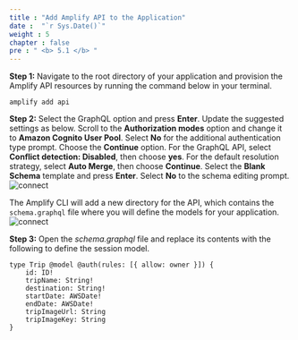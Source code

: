 ```yaml
---
title : "Add Amplify API to the Application"
date :  "`r Sys.Date()`" 
weight : 5
chapter : false
pre : " <b> 5.1 </b> "
---
```


**Step 1:** Navigate to the root directory of your application and provision the Amplify API resources by running the command below in your terminal.

```
amplify add api
```

**Step 2:** Select the GraphQL option and press **Enter**. Update the suggested settings as below. Scroll to the **Authorization modes** option and change it to **Amazon Cognito User Pool**. Select **No** for the additional authentication type prompt. Choose the **Continue** option. For the GraphQL API, select **Conflict detection: Disabled**, then choose **yes**. For the default resolution strategy, select **Auto Merge**, then choose **Continue**. Select the **Blank Schema** template and press **Enter**. Select **No** to the schema editing prompt. 
![connect](/images/5.AddAmplifyAPI/image1.png)

The Amplify CLI will add a new directory for the API, which contains the `schema.graphql` file where you will define the models for your application.
![connect](/images/5.AddAmplifyAPI/image2.png)

**Step 3:** Open the *schema.graphql* file and replace its contents with the following to define the session model.
```
type Trip @model @auth(rules: [{ allow: owner }]) {
    id: ID!
    tripName: String!
    destination: String!
    startDate: AWSDate!
    endDate: AWSDate!
    tripImageUrl: String
    tripImageKey: String
}
```